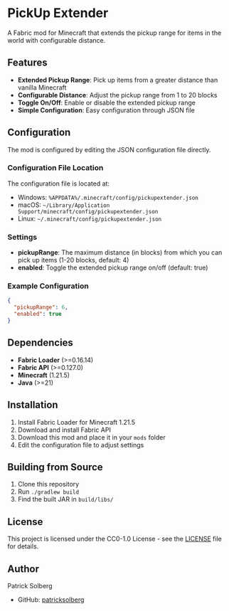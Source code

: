 # PickUp Extender

A Fabric mod for Minecraft that extends the pickup range for items in the world with configurable distance.

## Features

- **Extended Pickup Range**: Pick up items from a greater distance than vanilla Minecraft
- **Configurable Distance**: Adjust the pickup range from 1 to 20 blocks
- **Toggle On/Off**: Enable or disable the extended pickup range
- **Simple Configuration**: Easy configuration through JSON file

## Configuration

The mod is configured by editing the JSON configuration file directly.

### Configuration File Location

The configuration file is located at:
- Windows: `%APPDATA%/.minecraft/config/pickupextender.json`
- macOS: `~/Library/Application Support/minecraft/config/pickupextender.json`
- Linux: `~/.minecraft/config/pickupextender.json`

### Settings

- **pickupRange**: The maximum distance (in blocks) from which you can pick up items (1-20 blocks, default: 4)
- **enabled**: Toggle the extended pickup range on/off (default: true)

### Example Configuration

```json
{
  "pickupRange": 6,
  "enabled": true
}
```

## Dependencies

- **Fabric Loader** (>=0.16.14)
- **Fabric API** (>=0.127.0)
- **Minecraft** (1.21.5)
- **Java** (>=21)

## Installation

1. Install Fabric Loader for Minecraft 1.21.5
2. Download and install Fabric API
3. Download this mod and place it in your `mods` folder
4. Edit the configuration file to adjust settings

## Building from Source

1. Clone this repository
2. Run `./gradlew build`
3. Find the built JAR in `build/libs/`

## License

This project is licensed under the CC0-1.0 License - see the [LICENSE](LICENSE) file for details.

## Author

Patrick Solberg
- GitHub: [patricksolberg](https://github.com/patricksolberg) 